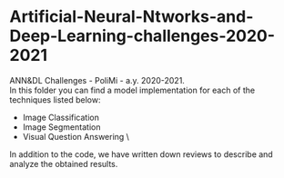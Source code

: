 # Artificial-Neural-Ntworks-and-Deep-Learning-challenges-2020-2021
ANN&amp;DL Challenges - PoliMi - a.y. 2020-2021.
\
In this folder you can find a model implementation for each of the techniques listed below:
* Image Classification
* Image Segmentation
* Visual Question Answering
\

In addition to the code, we have written down reviews to describe and analyze the obtained results.
